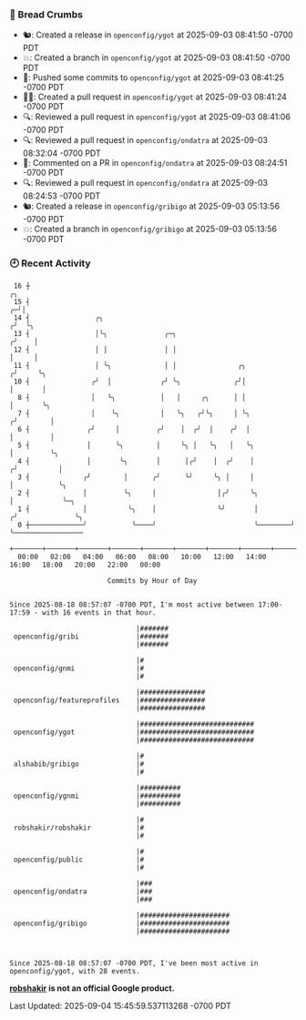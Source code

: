 ### 🍞 Bread Crumbs

 * 🐿: Created a release in `openconfig/ygot` at 2025-09-03 08:41:50 -0700 PDT
 * 💥: Created a branch in `openconfig/ygot` at 2025-09-03 08:41:50 -0700 PDT
 * 🚢: Pushed some commits to `openconfig/ygot` at 2025-09-03 08:41:25 -0700 PDT
 * ✍🏼: Created a pull request in `openconfig/ygot` at 2025-09-03 08:41:24 -0700 PDT
 * 🔍: Reviewed a pull request in  `openconfig/ygot` at 2025-09-03 08:41:06 -0700 PDT
 * 🔍: Reviewed a pull request in  `openconfig/ondatra` at 2025-09-03 08:32:04 -0700 PDT
 * 💬: Commented on a PR in  `openconfig/ondatra` at 2025-09-03 08:24:51 -0700 PDT
 * 🔍: Reviewed a pull request in  `openconfig/ondatra` at 2025-09-03 08:24:53 -0700 PDT
 * 🐿: Created a release in `openconfig/gribigo` at 2025-09-03 05:13:56 -0700 PDT
 * 💥: Created a branch in `openconfig/gribigo` at 2025-09-03 05:13:56 -0700 PDT

### 🕘 Recent Activity
```
 16 ┼                                                                        ╭╮
 15 ┤                                                                      ╭─╯│
 14 ┤                ╭╮                                                   ╭╯  ╰╮
 13 ┤                │╰╮              ╭─╮                                ╭╯    │
 12 ┤                │ │              │ │                                │     │
 11 ┤                │ ╰╮             │ │               ╭╮              ╭╯     ╰╮
 10 ┤               ╭╯  │            ╭╯ ╰╮             ╭╯│              │       │
  8 ┤               │   ╰╮           │   │     ╭╮      │ │              │       ╰╮
  7 ┤               │    ╰╮          │   ╰╮   ╭╯╰╮     │ ╰╮            ╭╯        │
  6 ┤              ╭╯     │         ╭╯    │  ╭╯  │    ╭╯  │            │         │
  5 ┤              │      ╰╮        │     ╰╮ │   ╰╮   │   ╰╮           │         ╰╮
  4 ┤              │       ╰╮       │      │╭╯    │  ╭╯    │          ╭╯          │
  3 ┤             ╭╯        │      ╭╯      ╰╯     ╰╮ │     │          │           ╰╮
  2 ┤             │         ╰╮     │               │╭╯     ╰╮         │            ╰─╮
  1 ┤             │          ╰╮    │               ╰╯       │        ╭╯              ╰╮
  0 ┼─────────────╯           ╰────╯                        ╰────────╯                ╰─────────────────
    +───────+───────+───────+───────+───────+───────+───────+───────+───────+───────+───────+───────+────
  00:00   02:00   04:00   06:00   08:00   10:00   12:00   14:00   16:00   18:00   20:00   22:00   00:00   

						Commits by Hour of Day


Since 2025-08-18 08:57:07 -0700 PDT, I'm most active between 17:00-17:59 - with 16 events in that hour.

```



```
                               |#######
 openconfig/gribi              |#######
                               |#######

                               |#
 openconfig/gnmi               |#
                               |#

                               |################
 openconfig/featureprofiles    |################
                               |################

                               |############################
 openconfig/ygot               |############################
                               |############################

                               |#
 alshabib/gribigo              |#
                               |#

                               |##########
 openconfig/ygnmi              |##########
                               |##########

                               |#
 robshakir/robshakir           |#
                               |#

                               |#
 openconfig/public             |#
                               |#

                               |###
 openconfig/ondatra            |###
                               |###

                               |######################
 openconfig/gribigo            |######################
                               |######################



Since 2025-08-18 08:57:07 -0700 PDT, I've been most active in openconfig/ygot, with 28 events.

```
**[robshakir](mailto:robjs@google.com) is not an official Google product.**  


Last Updated: 2025-09-04 15:45:59.537113268 -0700 PDT

